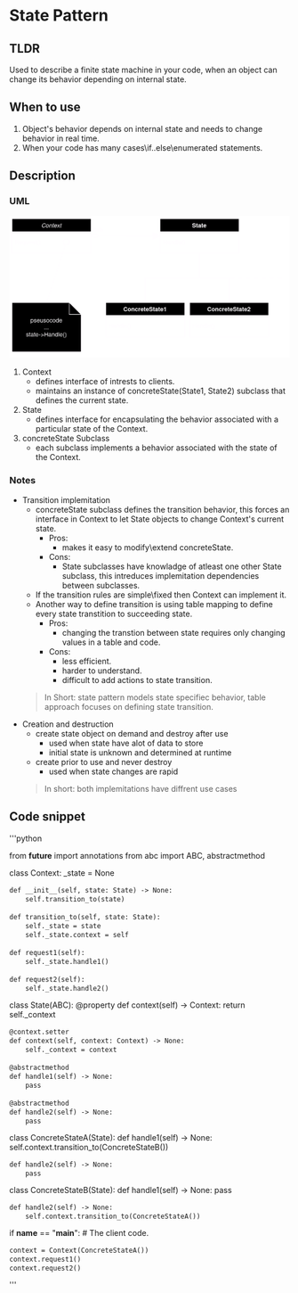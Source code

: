 # State Pattern

## TLDR
Used to describe a finite state machine in your code, when an object can change its behavior depending on internal state.

## When to use
1. Object's behavior depends on internal state and needs to change behavior in real time.
1. When your code has many cases\if..else\enumerated statements.

## Description
### UML 
![State UML](./images/state_pattern.drawio.png)
1. Context
    - defines interface of intrests to clients.
    - maintains an instance of concreteState(State1, State2) subclass that defines the current state.
1. State
    - defines interface for encapsulating the behavior associated with a particular state of the Context.
1. concreteState Subclass
    - each subclass implements a behavior associated with the state of the Context.

### Notes
- Transition implemitation
    - concreteState subclass defines the transition behavior, this forces an interface in Context to let State objects to change Context's current state.
        - Pros:
            - makes it easy to modify\extend concreteState.
        - Cons:
            - State subclasses have knowladge of atleast one other State subclass, this intreduces implemitation dependencies between subclasses.
    - If the transition rules are simple\fixed then Context can implement it.
    - Another way to define transition is using table mapping to define every state transtition to succeeding state.
        - Pros:
            - changing the transtion between state requires only changing values in a table and code.
        - Cons:
            - less efficient.
            - harder to understand.
            - difficult to add actions to state transition.
    > In Short: state pattern models state specifiec behavior, table approach focuses on defining state transition.
- Creation and destruction
    - create state object on demand and destroy after use
        - used when state have alot of data to store 
        - initial state is unknown and determined at runtime
    - create prior to use and never destroy
        - used when state changes are rapid
    > In short: both implemitations have diffrent use cases

## Code snippet
'''python

from __future__ import annotations
from abc import ABC, abstractmethod


class Context:
    _state = None

    def __init__(self, state: State) -> None:
        self.transition_to(state)

    def transition_to(self, state: State):
        self._state = state
        self._state.context = self

    def request1(self):
        self._state.handle1()

    def request2(self):
        self._state.handle2()


class State(ABC):
    @property
    def context(self) -> Context:
        return self._context

    @context.setter
    def context(self, context: Context) -> None:
        self._context = context

    @abstractmethod
    def handle1(self) -> None:
        pass

    @abstractmethod
    def handle2(self) -> None:
        pass


class ConcreteStateA(State):
    def handle1(self) -> None:
        self.context.transition_to(ConcreteStateB())

    def handle2(self) -> None:
        pass

class ConcreteStateB(State):
    def handle1(self) -> None:
        pass

    def handle2(self) -> None:
        self.context.transition_to(ConcreteStateA())


if __name__ == "__main__":
    # The client code.

    context = Context(ConcreteStateA())
    context.request1()
    context.request2()


'''
